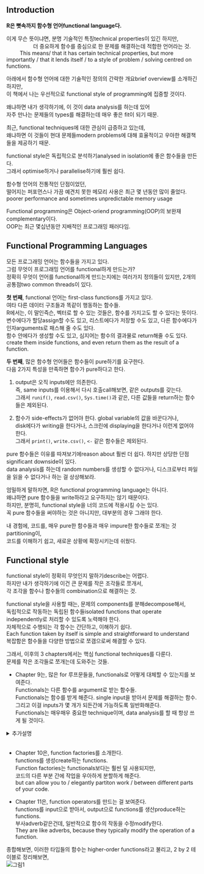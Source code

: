Introduction
------------

<strong>R은 뼛속까지 함수형 언어functional language다.</strong>

이게 무슨 뜻이냐면, 분명 기술적인 특징technical properties이 있긴 하지만, <br />      더 중요하게 함수를 중심으로 한 문제를 해결하는데 적합한 언어라는 것.<br />      This means/ that it has certain technical properties, but more importantly / that it lends itself / to a style of problem / solving centred on functions.

아래에서 함수형 언어에 대한 기술적인 정의의 간략한 개요brief overview를 소개하긴 하지만, <br /> 이 책에서 나는 우선적으로 functional style of programming에 집중할 것이다.

왜냐하면 내가 생각하기에, 이 것이 data analysis를 하는데 있어 <br /> 자주 만나는 문제들의 types를 해결하는데 매우 좋은 fit이 되기 때문.

최근, functional techniques에 대한 관심이 급증하고 있는데, <br /> 왜냐하면 이 것들이 현대 문제들modern problems에 대해 효율적이고 우아한 해결책들을 제공하기 때문.

functional style은 독립적으로 분석하기analysed in isolation에 좋은 함수들을 만든다. <br /> 그래서 optimise하거나 parallelise하기에 훨씬 쉽다.

함수형 언어의 전통적인 단점이었던, <br /> 떨어지는 퍼포먼스나 가끔 예견치 못한 메모리 사용은 최근 몇 년동안 많이 줄었다.<br /> poorer performance and sometimes unpredictable memory usage

Functional programming은 Object-oriend programming(OOP)의 보완재complementary이다.<br /> OOP는 최근 몇십년동안 지배적인 프로그래밍 패러다임.

Functional Programming Languages
--------------------------------

모든 프로그래밍 언어는 함수들을 가지고 있다. <br /> 그럼 무엇이 프로그래밍 언어를 functional하게 만드는가?<br /> 정확히 무엇이 언어를 functional하게 만드는지에는 여러가지 정의들이 있지만, 2개의 공통점two common threads이 있다.

**첫 번째**, functional 언어는 first-class functions를 가지고 있다. <br /> 여타 다른 데이터 구조들과 똑같이 행동하는 함수들.<br /> R에서는, 이 말인즉슨, 벡터로 할 수 있는 것들은, 함수를 가지고도 할 수 있다는 뜻이다.<br /> 변수에다가 할당assign할 수도 있고, 리스트에다가 저장할 수도 있고, 다른 함수에다가 인자arguments로 패스해 줄 수도 있다.<br /> 함수 안에다가 생성할 수도 있고, 심지어는 함수의 결과물로 return해줄 수도 있다. <br /> create them inside functions, and even return them as the result of a function.

**두 번째**, 많은 함수형 언어들은 함수들이 pure하기를 요구한다. <br /> 다음 2가지 특성을 만족하면 함수가 pure하다고 한다.

1.  output은 오직 inputs에만 의존한다. <br /> 즉, same inputs를 이용해서 다시 호출call해보면, 같은 outputs를 갖는다.<br /> 그래서 `runif()`, `read.csv()`, `Sys.time()`과 같은, 다른 값들을 return하는 함수들은 제외된다.

2.  함수가 side-effects가 없어야 한다. global variable의 값을 바꾼다거나, <br /> disk에다가 writing을 한다거나, 스크린에 displaying을 한다거나 이런게 없어야 한다. <br /> 그래서 `print()`, `write.csv()`, `<-` 같은 함수들은 제외된다.

pure 함수들은 이유를 따져보기에reason about 훨씬 더 쉽다. 하지만 상당한 단점significant downside이 있다.<br /> data analysis를 하는데 random numbers를 생성할 수 없다거나, 디스크로부터 파일을 읽을 수 없다거나 하는 걸 상상해보라.

엄밀하게 말하자면, R은 functional programming language는 아니다.<br /> 왜냐하면 pure 함수들을 write하라고 요구하지는 않기 때문이다.<br /> 하지만, 분명히, functional style을 너의 코드에 적용시킬 수는 있다.<br /> 꼭 pure 함수들을 써야하는 것은 아니지만, 대부분의 경우 그래야 한다.

내 경험에, 코드를, 매우 pure한 함수들과 매우 impure한 함수들로 쪼개는 것partitioning이,<br /> 코드를 이해하기 쉽고, 새로운 상황에 확장시키는데 쉬웠다.

Functional style
----------------

functional style이 정확히 무엇인지 말하기describe는 어렵다.<br /> 하지만 내가 생각하기에 이건 큰 문제를 작은 조각들로 쪼개서, <br /> 각 조각을 함수나 함수들의 combination으로 해결하는 것.

functional style을 사용할 때는, 문제의 components를 분해decompose해서,<br /> 독립적으로 작동하는 독립된 함수들isolated functions that operate independently로 처리할 수 있도록 노력해야 한다.<br /> 자체적으로 수행되는 각 함수는 간단하고, 이해하기 쉽다.<br /> Each function taken by itself is simple and straightforward to understand<br /> 복잡함은 함수들을 다양한 방법으로 쪼갬으로써 해결할 수 있다.

그래서, 이후의 3 chapters에서는 핵심 functional techniques를 다룬다.<br /> 문제를 작은 조각들로 쪼개는데 도와주는 것들.

-   Chapter 9는, 많은 for 루프문들을, functionals로 어떻게 대체할 수 있는지를 보여준다.<br /> Functionals는 다른 함수를 argument로 받는 함수들.<br /> Functionals는 함수를 받게 해준다. single input을 받아서 문제를 해결하는 함수.<br /> 그리고 이걸 inputs가 몇 개가 되든간에 가능하도록 일반화해준다.<br /> Functionals는 매우매우 중요한 technique이며, data analysis를 할 때 항상 쓰게 될 것이다.<br />

<details> <summary>추가설명</summary> 지금은 뭔소리인가 하겠지만, 당장 다음 Chapter를 배우게 되면 그리 어려운 말이 아니다.<br /> 그래도 간단한 예를 소개해보자.<br /> 당장 다음 Chapter에 나오는 예를 해보자면,

``` r
library(purrr)
triple <- function(x) x * 3
map(1:3, triple)
```

    ## [[1]]
    ## [1] 3
    ## 
    ## [[2]]
    ## [1] 6
    ## 
    ## [[3]]
    ## [1] 9

<br /> 원래 우리가 `triple()`이라는 함수를 `triple(1)`, `triple(2)` 이런 식으로 쓰던가, `lapply()`를 이용해서 쓰던가 했는데, <br /> 가장 먼저 배우게 될 functional인 `purrr::map()`을 통해서 inputs의 개수가 몇 개가 되든간에 일반화해서 가능하게 된 것. </details> <br />

-   Chapter 10은, function factories를 소개한다.<br /> functions를 생성create하는 functions. <br /> Function factories는 functionals보다는 훨씬 덜 사용되지만, <br /> 코드의 다른 부분 간에 작업을 우아하게 분할하게 해준다.<br /> but can allow you to / elegantly partiton work / between different parts of your code. <br />

-   Chapter 11은, function operators를 만드는 걸 보여준다.<br /> functions를 input으로 받아서, output으로 functions를 생산produce하는 functions.<br /> 부사adverb같은건데, 일반적으로 함수의 작동을 수정modify한다.<br /> They are like adverbs, because they typically modify the operation of a function.<br />

종합해보면, 이러한 타입들의 함수는 higher-order functions라고 불리고, 2 by 2 테이블로 정리해보면,<br /> ![그림1](https://d33wubrfki0l68.cloudfront.net/1dff819e743f280bbab1c55f8f063e60b6a0d2fb/2269e/diagrams/fp.png)
